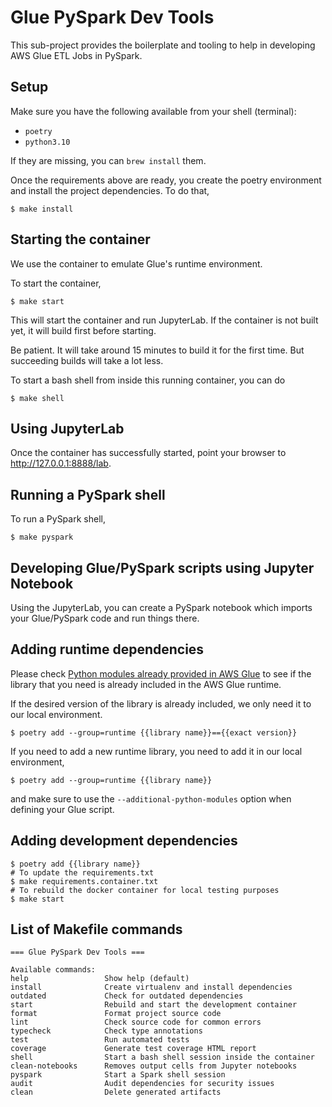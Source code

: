 # Glue PySpark Dev Tools

This sub-project provides the boilerplate and tooling to help in
developing AWS Glue ETL Jobs in PySpark.

## Setup

Make sure you have the following available from your shell (terminal):

- `poetry`
- `python3.10`

If they are missing, you can `brew install` them.

Once the requirements above are ready, you create the poetry environment 
and install the project dependencies. To do that,

    $ make install

## Starting the container

We use the container to emulate Glue's runtime environment.

To start the container,

    $ make start

This will start the container and run JupyterLab. If the
container is not built yet, it will build first before starting.

Be patient. It will take around 15 minutes to build it for the first
time. But succeeding builds will take a lot less.

To start a bash shell from inside this running container, you can do

    $ make shell

## Using JupyterLab

Once the container has successfully started, point your browser to
http://127.0.0.1:8888/lab.

## Running a PySpark shell

To run a PySpark shell,

    $ make pyspark

## Developing Glue/PySpark scripts using Jupyter Notebook

Using the JupyterLab, you can create a PySpark notebook which imports
your Glue/PySpark code and run things there.

## Adding runtime dependencies

Please check [Python modules already provided in AWS Glue](https://docs.aws.amazon.com/glue/latest/dg/aws-glue-programming-python-libraries.html#glue-modules-provided)
to see if the library that you need is already included in the AWS Glue
runtime.

If the desired version of the library is already included, we only need
it to our local environment.

    $ poetry add --group=runtime {{library name}}=={{exact version}}

If you need to add a new runtime library, you need to add it in our local
environment,

    $ poetry add --group=runtime {{library name}}

and make sure to use the `--additional-python-modules` option when
defining your Glue script.

## Adding development dependencies

```shell
$ poetry add {{library name}}
# To update the requirements.txt
$ make requirements.container.txt 
# To rebuild the docker container for local testing purposes
$ make start 
```

## List of Makefile commands

```
=== Glue PySpark Dev Tools ===

Available commands:
help                 Show help (default)
install              Create virtualenv and install dependencies
outdated             Check for outdated dependencies
start                Rebuild and start the development container
format               Format project source code
lint                 Check source code for common errors
typecheck            Check type annotations
test                 Run automated tests
coverage             Generate test coverage HTML report
shell                Start a bash shell session inside the container
clean-notebooks      Removes output cells from Jupyter notebooks
pyspark              Start a Spark shell session
audit                Audit dependencies for security issues
clean                Delete generated artifacts
```
